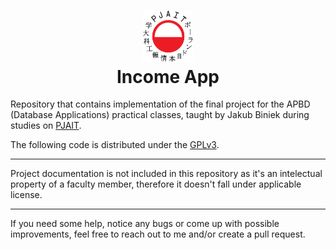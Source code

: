 <h1 align="center">
  <div>
    <img width="80" src="https://raw.githubusercontent.com/itischrisd/itis-PJATK/main/logo.svg" alt="" />
  </div>
  Income App
</h1>

Repository that contains implementation of the final project for the APBD (Database Applications) practical classes, taught by Jakub Biniek during studies on [PJAIT](https://www.pja.edu.pl/en/).

The following code is distributed under the [GPLv3](./LICENSE).

---

Project documentation is not included in this repository as it's an intelectual property of a faculty member, therefore it doesn't fall under applicable license.

---

If you need some help, notice any bugs or come up with possible improvements, feel free to reach out to me and/or create a pull request.